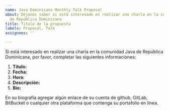 ```yaml
---
name: Java Dominicano Monthly Talk Proposal
about: Déjanos saber si está interesado en realizar una charla en la comunidad Java
  de República Dominicana
title: Titulo de la propuesta
labels: Proposal, Talk
assignees: ''

---
```


Si está interesado en realizar una charla en la comunidad Java de República Dominicana, por favor, completar las siguientes informaciones:


1. **Titulo:** 
2. **Fecha:**
3. **Hora:**
4. **Descripción:**
5. **Bio:**

En su biografía agregar algún enlace de su cuenta de github, GitLab, BitBucket o cualquier otra plataforma que contenga su portafolio en línea.
